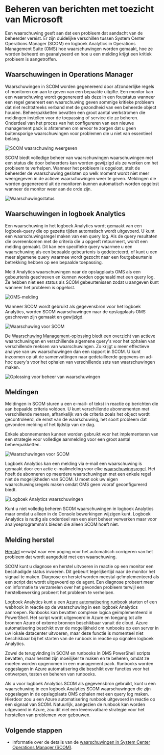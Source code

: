 <properties 
   pageTitle="Melding beheer in Microsoft-producten controleren | Microsoft Azure"
   description="Een waarschuwing geeft aan dat een probleem dat aandacht van de beheerder vereist.  In dit artikel worden de verschillen in hoe berichten worden gemaakt en beheerd in System Center Operations Manager (SCOM) en logboek Analytics beschreven en best practices voor het gebruik van de twee producten voor een hybride alert strategie voor." 
   services="operations-management-suite"
   documentationCenter=""
   authors="bwren"
   manager="jwhit"
   editor="tysonn" />
<tags 
   ms.service="operations-management-suite"
   ms.devlang="na"
   ms.topic="article"
   ms.tgt_pltfrm="na"
   ms.workload="infrastructure-services"
   ms.date="09/06/2016"
   ms.author="bwren" />

# <a name="managing-alerts-with-microsoft-monitoring"></a>Beheren van berichten met toezicht van Microsoft 

Een waarschuwing geeft aan dat een probleem dat aandacht van de beheerder vereist.  Er zijn duidelijke verschillen tussen System Center Operations Manager (SCOM) en logboek Analytics in Operations Management Suite (OMS) hoe waarschuwingen worden gemaakt, hoe ze worden beheerd en geanalyseerd en hoe u een melding krijgt een kritiek probleem is aangetroffen.

## <a name="alerts-in-operations-manager"></a>Waarschuwingen in Operations Manager
Waarschuwingen in SCOM worden gegenereerd door afzonderlijke regels of monitoren om aan te geven van een bepaalde uitgifte.  Een monitor kan een waarschuwing wordt gegenereerd als deze in een foutstatus wanneer een regel genereert een waarschuwing geven sommige kritieke probleem dat niet rechtstreeks verband met de gezondheid van een beheerde object houden.  Beheerpakketten bevatten een groot aantal werkstromen die meldingen instellen voor de toepassing of service die ze beheren.  Onderdeel van het proces van het configureren van een nieuwe management pack is afstemmen om ervoor te zorgen dat u geen buitensporige waarschuwingen voor problemen die u niet van essentieel belang.

![SCOM waarschuwing weergeven](media/operations-management-suite-monitoring-alerts/scom-alert-view.png)

SCOM biedt volledige beheer van waarschuwingen waarschuwingen met een status die door beheerders kan worden gewijzigd als ze werken om het probleem te verhelpen.  Wanneer het probleem is opgelost, stelt de beheerder de waarschuwing gesloten op welk moment wordt niet meer weergegeven in de actieve waarschuwingen weer te geven.  Meldingen die worden gegenereerd uit de monitoren kunnen automatisch worden opgelost wanneer de monitor weer aan de orde zijn.

![Waarschuwingsstatus](media/operations-management-suite-monitoring-alerts/scom-alert-status.png)

## <a name="alerts-in-log-analytics"></a>Waarschuwingen in logboek Analytics
Een waarschuwing in het logboek Analytics wordt gemaakt van een logboek-query die op gezette tijden automatisch wordt uitgevoerd.  U kunt een waarschuwingsregel maken van een query log.  Als de query resultaten die overeenkomen met de criteria die u opgeeft retourneert, wordt een melding gemaakt.  Dit kan een specifieke query waarmee u een waarschuwing als een bepaalde gebeurtenis is gedetecteerd, of kunt u een meer algemene query waarmee wordt gezocht naar een foutgebeurtenis betrekking hebben op een bepaalde toepassing.

Meld Analytics waarschuwingen naar de opslagplaats OMS als een gebeurtenis geschreven en kunnen worden opgehaald met een query log.  Ze hebben niet een status als SCOM gebeurtenissen zodat u aangeven kunt wanneer het probleem is opgelost.

![OMS-melding](media/operations-management-suite-monitoring-alerts/oms-alert.png)

Wanneer SCOM wordt gebruikt als gegevensbron voor het logboek Analytics, worden SCOM waarschuwingen naar de opslagplaats OMS geschreven zijn gemaakt en gewijzigd.  

![Waarschuwing voor SCOM](media/operations-management-suite-monitoring-alerts/scom-alert.png)

De [Waarschuwing Management-oplossing](http://technet.microsoft.com/library/mt484092.aspx) biedt een overzicht van actieve waarschuwingen en verschillende algemene query's voor het ophalen van verschillende reeksen van waarschuwingen.  Zo krijgt u meer effectieve analyse van uw waarschuwingen dan een rapport in SCOM.  U kunt inzoomen op uit de samenvattingen naar gedetailleerde gegevens en ad-hoc query's voor het ophalen van verschillende sets van waarschuwingen maken.

![Oplossing voor beheer van waarschuwingen](media/operations-management-suite-monitoring-alerts/alert-management.png)

## <a name="notifications"></a>Meldingen
Meldingen in SCOM sturen u een e-mail- of tekst in reactie op berichten die aan bepaalde criteria voldoen.  U kunt verschillende abonnementen met verschillende mensen, afhankelijk van de criteria zoals het object wordt gecontroleerd, de ernst van de waarschuwing, het soort probleem dat gevonden melding of het tijdstip van de dag.

Enkele abonnementen kunnen worden gebruikt voor het implementeren van een strategie voor volledige aanmelding voor een groot aantal beheerpakketten.

![Waarschuwingen voor SCOM](media/operations-management-suite-monitoring-alerts/alerts-overview-scom.png)

Logboek Analytics kan een melding via e-mail een waarschuwing is gemaakt door een actie e-mailmelding voor elke [waarschuwingsregel](http://technet.microsoft.com/library/mt614775.aspx).  Het hoeft de abonneren op meerdere waarschuwingen met een enkele regel niet de mogelijkheden van SCOM.  U moet ook uw eigen waarschuwingsregels maken omdat OMS geen vooraf geconfigureerd biedt.

![Logboek Analytics waarschuwingen](media/operations-management-suite-monitoring-alerts/alerts-overview-oms.png)

Kunt u niet volledig beheren SCOM waarschuwingen in logboek Analytics maar omdat u alleen in de Console bewerkingen wijzigen kunt.  Logboek Analytics is nuttig als onderdeel van een alert beheer verwerken maar voor analyseprogramma's bieden die alleen SCOM hoeft niet.

## <a name="alert-remediation"></a>Melding herstel
[Herstel](http://technet.microsoft.com/library/mt614775.aspx) verwijst naar een poging voor het automatisch corrigeren van het probleem dat wordt aangeduid met een waarschuwing.
  
SCOM kunt u diagnose en herstel uitvoeren in reactie op een monitor een beschadigde status invoeren.  Dit gebeurt tegelijkertijd naar de monitor het signaal te maken.  Diagnose en herstel worden meestal geïmplementeerd als een script dat wordt uitgevoerd op de agent.  Een diagnose probeert meer om informatie te verzamelen over het gevonden probleem terwijl een herstelbewerking probeert het probleem te verhelpen.

Logboek Analytics kunt u een [Azure automatisering runbook](https://azure.microsoft.com/documentation/services/automation/) starten of een webhook in reactie op de waarschuwing in een logboek Analytics aanroepen.  Runbooks kan bevatten complexe logica geïmplementeerd in PowerShell.  Het script wordt uitgevoerd in Azure en toegang tot alle bronnen Azure of externe bronnen beschikbaar vanuit de cloud.  Azure automatisering beschikt over de mogelijkheid om runbooks op een server in uw lokale datacenter uitvoeren, maar deze functie is momenteel niet beschikbaar bij het starten van de runbook in reactie op signalen logboek Analytics.

Zowel de terugvinding in SCOM en runbooks in OMS PowerShell scripts bevatten, maar herstel zijn moeilijker te maken en te beheren, omdat ze moeten worden opgenomen in een management pack.  Runbooks worden opgeslagen in Azure automatisering die beschikt over functies voor het ontwerpen, testen en beheren van runbooks.

Als u voor logboek Analytics SCOM als gegevensbron gebruikt, kunt u een waarschuwing in een logboek Analytics SCOM waarschuwingen die zijn opgeslagen in de opslagplaats OMS ophalen met een query log maken.  Hierdoor zou u een Azure automatisering runbook uitgevoerd in reactie op een signaal van SCOM.  Natuurlijk, aangezien de runbook kan worden uitgevoerd in Azure, zou dit niet een levensvatbare strategie voor het herstellen van problemen voor gebouwen.

## <a name="next-steps"></a>Volgende stappen

- Informatie over de details van de [waarschuwingen in System Center Operations Manager (SCOM)](https://technet.microsoft.com/library/hh212913.aspx).